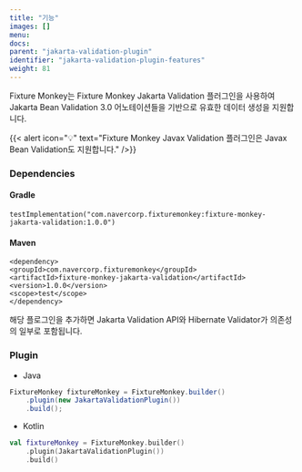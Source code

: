 ```yaml
---
title: "기능"
images: []
menu:
docs:
parent: "jakarta-validation-plugin"
identifier: "jakarta-validation-plugin-features"
weight: 81
---
```


Fixture Monkey는 Fixture Monkey Jakarta Validation 플러그인을 사용하여 Jakarta Bean Validation 3.0 어노테이션들을 기반으로 유효한 데이터 생성을 지원합니다.

{{< alert icon="💡" text="Fixture Monkey Javax Validation 플러그인은 Javax Bean Validation도 지원합니다." />}}

### Dependencies
#### Gradle
```
testImplementation("com.navercorp.fixturemonkey:fixture-monkey-jakarta-validation:1.0.0")
```
#### Maven
```
<dependency>
<groupId>com.navercorp.fixturemonkey</groupId>
<artifactId>fixture-monkey-jakarta-validation</artifactId>
<version>1.0.0</version>
<scope>test</scope>
</dependency>
```
해당 플로그인을 추가하면 Jakarta Validation API와 Hibernate Validator가 의존성의 일부로 포함됩니다.

### Plugin
- Java
```Java
FixtureMonkey fixtureMonkey = FixtureMonkey.builder()
    .plugin(new JakartaValidationPlugin())
    .build();
```

- Kotlin
```Kotlin
val fixtureMonkey = FixtureMonkey.builder()
    .plugin(JakartaValidationPlugin())
    .build()
```

